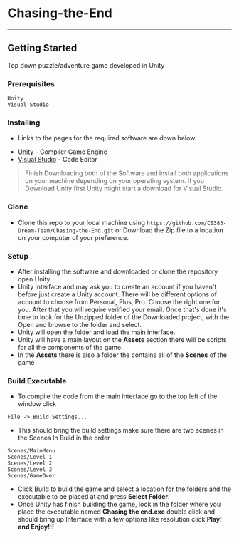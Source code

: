 # Chasing-the-End

---

## Getting Started

Top down puzzle/adventure game developed in Unity

### Prerequisites

```
Unity
Visual Studio
```
### Installing

- Links to the pages for the required software are down below.

* [Unity](https://unity3d.com/) - Compiler Game Engine
* [Visual Studio](https://visualstudio.microsoft.com/vs/community/) - Code Editor

> Finish Downloading both of the Software and install both applications on your machine depending on your operating system. If you Download Unity first Unity might start a download for Visual Studio.



### Clone

- Clone this repo to your local machine using `https://github.com/CS383-Dream-Team/Chasing-the-End.git` or Download the Zip file to a location on your computer of your preference. 

### Setup 

- After installing the software and downloaded or clone the repository open Unity.
- Unity interface and may ask you to create an account if you haven't before just create a Unity account. There will be different options of account to choose from Personal, Plus, Pro. Choose the right one for you. After that you will require verified your email. Once that's done it's time to look for the Unzipped folder of the Downloaded project, with the Open and browse to the folder and select.
- Unity will open the folder and load the main interface. 
- Unity will have a main layout on the **Assets** section there will be scripts for all the components of the game. 
- In the **Assets** there is also a folder the contains all of the **Scenes** of the game

### Build Executable

- To compile the code from the main interface go to the top left of the window click 
```
File -> Build Settings... 
```
- This should bring the build settings make sure there are two scenes in the Scenes In Build in the order
```
Scenes/MainMenu
Scenes/Level 1
Scenes/Level 2
Scenes/Level 3
Scenes/GameOver
```
- Click Build to build the game and select a location for the folders and the executable to be placed at and press **Select Folder**.
- Once Unity has finish building the game, look in the folder where you place the executable named **Chasing the end.exe** double click and should bring up Interface with a few options like resolution click **Play! and Enjoy!!!**
